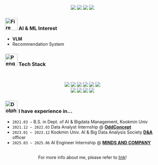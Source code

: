 <div align = "center">
  
  <a href="https://www.instagram.com/meun.zzz/"><img src="https://img.shields.io/badge/Instagram-000000?style=flat&logo=Instagram&logoColor=white"/></a>
  <a href="https://imymeunz.notion.site/Hyunjo-Kim-93d876622d534c0082c527309bc6be17?pvs=4"><img src="https://img.shields.io/badge/Notion-000000?style=flat&logo=Notion&logoColor=white"/></a>
  <a href="https://meunz.tistory.com/"><img src="https://img.shields.io/badge/Tistory-000000?style=flat&logo=Notion&logoColor=white"/></a>
  <a href="mailto:elisha0904@kookmin.ac.kr"><img src="https://img.shields.io/badge/Contact_me!-FFFFFF?style=flat&logo=Gmail&logoColor=black"/></a><br/>
</div>

### <img src="https://raw.githubusercontent.com/Tarikul-Islam-Anik/Animated-Fluent-Emojis/master/Emojis/Travel%20and%20places/Fire.png" alt="Fire" width="40" height="40" /> AI & ML Interest
- **VLM**
- Recommendation System


### <img src="https://raw.githubusercontent.com/Tarikul-Islam-Anik/Animated-Fluent-Emojis/master/Emojis/Animals/Penguin.png" alt="Penguin" width="40" height="40" /> Tech Stack

<br/>
<p align="center">
  <img src="https://img.shields.io/badge/Python-3766AB?style=flat&logo=Python&logoColor=white"/>
  <img src="https://img.shields.io/badge/Pytorch-EE4C2C?style=flat&logo=Pytorch&logoColor=white"/>
  <img src="https://img.shields.io/badge/TensorFlow-FF6F00?style=flat&logo=TensorFlow&logoColor=white"/>
  <img src="https://img.shields.io/badge/OpenCV-5C3EE8?style=flat&logo=OpenCV&logoColor=white"/>
  <img src="https://img.shields.io/badge/R-276DC3?style=flat&logo=R&logoColor=white"/>
  <img src="https://img.shields.io/badge/MySQL-4479A1?style=flat&logo=MySQL&logoColor=white"/>
  <br/>
  <img src="https://img.shields.io/badge/Anaconda-44A833?style=flat&logo=Anaconda&logoColor=white"/>
  <img src="https://img.shields.io/badge/VSCode-007ACC?style=flat&logo=Visual Studio Code&logoColor=white"/>
  <img src="https://img.shields.io/badge/Jupyter-F37626?style=flat&logo=Jupyter&logoColor=white"/>
  <img src="https://img.shields.io/badge/Google Colab-F9AB00?style=flat&logo=GoogleColab&logoColor=white"/>
</p>

### <img src="https://raw.githubusercontent.com/Tarikul-Islam-Anik/Animated-Fluent-Emojis/master/Emojis/Animals/Dolphin.png" alt="Dolphin" width="40" height="40" /> I have experience in...
- `2021.03 ~` B.S. in Dept. of AI & Bigdata Management, Kookmin Univ   
- `2021.12 ~ 2022.03` Data Analyst Internship @ [**OddConcept**](https://oddconcepts.kr/ko/)
- `2023.01 ~ 2023.12` Kookmin Univ. AI & Big Data Analysis Society [**D&A**](https://cms.kookmin.ac.kr/dna/index.do) officer
- `2025.03 ~ 2025.06` AI Engineer Internship @ [**MINDS AND COMPANY**](https://mnc.ai/)

<br/>
<div align="center"> For more info about me, please refer to <a href="https://imymeunz.notion.site/Hyunjo-Kim-93d876622d534c0082c527309bc6be17?pvs=4">link</a>! </div>

